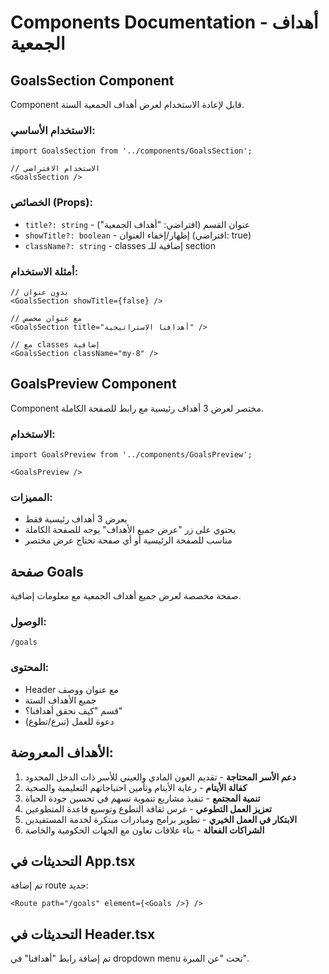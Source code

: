 # Components Documentation - أهداف الجمعية

## GoalsSection Component

Component قابل لإعادة الاستخدام لعرض أهداف الجمعية الستة.

### الاستخدام الأساسي:
```tsx
import GoalsSection from '../components/GoalsSection';

// الاستخدام الافتراضي
<GoalsSection />
```

### الخصائص (Props):
- `title?: string` - عنوان القسم (افتراضي: "أهداف الجمعية")
- `showTitle?: boolean` - إظهار/إخفاء العنوان (افتراضي: true)
- `className?: string` - classes إضافية للـ section

### أمثلة الاستخدام:
```tsx
// بدون عنوان
<GoalsSection showTitle={false} />

// مع عنوان مخصص
<GoalsSection title="أهدافنا الاستراتيجية" />

// مع classes إضافية
<GoalsSection className="my-8" />
```

## GoalsPreview Component

Component مختصر لعرض 3 أهداف رئيسية مع رابط للصفحة الكاملة.

### الاستخدام:
```tsx
import GoalsPreview from '../components/GoalsPreview';

<GoalsPreview />
```

### المميزات:
- يعرض 3 أهداف رئيسية فقط
- يحتوي على زر "عرض جميع الأهداف" يوجه للصفحة الكاملة
- مناسب للصفحة الرئيسية أو أي صفحة تحتاج عرض مختصر

## صفحة Goals

صفحة مخصصة لعرض جميع أهداف الجمعية مع معلومات إضافية.

### الوصول:
```
/goals
```

### المحتوى:
- Header مع عنوان ووصف
- جميع الأهداف الستة
- قسم "كيف نحقق أهدافنا؟"
- دعوة للعمل (تبرع/تطوع)

## الأهداف المعروضة:

1. **دعم الأسر المحتاجة** - تقديم العون المادي والعيني للأسر ذات الدخل المحدود
2. **كفالة الأيتام** - رعاية الأيتام وتأمين احتياجاتهم التعليمية والصحية
3. **تنمية المجتمع** - تنفيذ مشاريع تنموية تسهم في تحسين جودة الحياة
4. **تعزيز العمل التطوعي** - غرس ثقافة التطوع وتوسيع قاعدة المتطوعين
5. **الابتكار في العمل الخيري** - تطوير برامج ومبادرات مبتكرة لخدمة المستفيدين
6. **الشراكات الفعالة** - بناء علاقات تعاون مع الجهات الحكومية والخاصة

## التحديثات في App.tsx

تم إضافة route جديد:
```tsx
<Route path="/goals" element={<Goals />} />
```

## التحديثات في Header.tsx

تم إضافة رابط "أهدافنا" في dropdown menu تحت "عن المبرة". 
